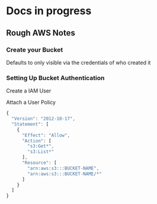 # Docs in progress

## Rough AWS Notes

### Create your Bucket

Defaults to only visible via the credentials of who created it

### Setting Up Bucket Authentication

Create a IAM User

Attach a User Policy

```javascript
{
  "Version": "2012-10-17",
  "Statement": [
    {
      "Effect": "Allow",
      "Action": [
        "s3:Get*",
        "s3:List*"
      ],
      "Resource": [
        "arn:aws:s3:::BUCKET-NAME",
        "arn:aws:s3:::BUCKET-NAME/*"
      ]
    }
  ]
}
```